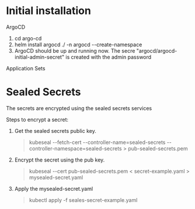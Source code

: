 # Initial installation 

ArgoCD
1. cd argo-cd
2. helm install argocd ./ -n argocd --create-namespace
3. ArgoCD should be up and running now. The secre "argocd/argocd-initial-admin-secret" is created with the admin password

Application Sets


# Sealed Secrets


The secrets are encrypted using the sealed secrets services

Steps to encrypt a secret:

1. Get the sealed secrets public key. 
    > kubeseal --fetch-cert --controller-name=sealed-secrets --controller-namespace=sealed-secrets > pub-sealed-secrets.pem
1. Encrypt the secret using the pub key.
    > kubeseal --cert pub-sealed-secrets.pem < secret-example.yaml > mysealed-secret.yaml
1. Apply the mysealed-secret.yaml
    > kubectl apply -f seales-secret-example.yaml